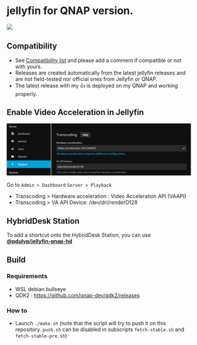 # jellyfin for QNAP version. 

![](https://raw.githubusercontent.com/pdulvp/jellyfin-qnap-intel/master/jellyfin/icons/jellyfin_80.gif)

## Compatibility
- See [Compatibility list](https://github.com/pdulvp/jellyfin-qnap/issues/4) and please add a comment if compatible or not with yours.
- Releases are created automatically from the latest jellyfin releases and are not field-tested nor official ones from Jellyfin or QNAP.
- The latest release with my :+1: is deployed on my QNAP and working properly.

## Enable Video Acceleration in Jellyfin

![](ScreenshotConfig.png)

Go to `Admin > Dashboard`
`Server > Playback`
- Transcoding > Hardware acceleration : Video Acceleration API (VAAPI)
- Transcoding > VA API Device: /dev/dri/renderD128

## HybridDesk Station

To add a shortcut onto the HybridDesk Station, you can use **[@pdulvp/jellyfin-qnap-hd](https://github.com/pdulvp/jellyfin-qnap-hd)**

## Build

### Requirements
- WSL debian bullseye
- QDK2 : https://github.com/qnap-dev/qdk2/releases

### How to
- Launch `./make.sh` (note that the script will try to push it on this repository. `push.sh` can be disabled in subscripts `fetch-stable.sh` and `fetch-stable-pre.sh`)
